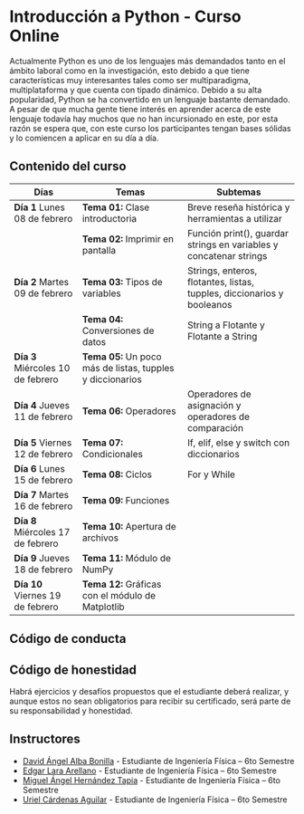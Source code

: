 # Introducción a Python - Curso Online

Actualmente Python es uno de los lenguajes más demandados tanto en el ámbito laboral como en la investigación, esto debido a que tiene características muy interesantes tales como ser multiparadigma, multiplataforma y que cuenta con tipado dinámico. Debido a su alta popularidad, Python se ha convertido en un lenguaje bastante demandado. A pesar de que mucha gente tiene interés en aprender acerca de este lenguaje todavía hay muchos que no han incursionado en este, por esta razón se espera que, con este curso los participantes tengan bases sólidas y lo comiencen a aplicar en su día a día.

## Contenido del curso
|  Días |  Temas | Subtemas  |
|---|---|---|
| __Día 1__ Lunes 08 de febrero     |  __Tema 01:__ Clase introductoria                           |   Breve reseña histórica y herramientas a utilizar                       |
|                                   |  __Tema 02:__ Imprimir en pantalla                          |   Función print(), guardar strings en variables y concatenar strings     |
| __Día 2__ Martes 09 de febrero    |  __Tema 03:__ Tipos de variables                            |   Strings, enteros, flotantes, listas, tupples, diccionarios y booleanos |
|                                   |  __Tema 04:__ Conversiones de datos                         |   String a Flotante y Flotante a String                                  |
| __Día 3__ Miércoles 10 de febrero |  __Tema 05:__ Un poco más de listas, tupples y diccionarios |                                                                          |
| __Día 4__ Jueves 11 de febrero    |  __Tema 06:__ Operadores                                    |   Operadores de asignación y operadores de comparación                   |
| __Día 5__ Viernes 12 de febrero   |  __Tema 07:__ Condicionales                                 |   If, elif, else  y switch con diccionarios                              |
| __Día 6__ Lunes 15 de febrero     |  __Tema 08:__ Ciclos                                        |   For y While                                                            |
| __Día 7__ Martes 16 de febrero    |  __Tema 09:__ Funciones                                     |                                                                          |
| __Día 8__ Miércoles 17 de febrero |  __Tema 10:__ Apertura de archivos                          |                                                                          |
| __Día 9__ Jueves 18 de febrero    |  __Tema 11:__ Módulo de NumPy                               |                                                                          |
| __Día 10__ Viernes 19 de febrero  |  __Tema 12:__ Gráficas con el módulo de Matplotlib          |                                                                          |


## Código de conducta



## Código de honestidad
Habrá ejercicios y desafíos propuestos que el estudiante deberá realizar, y aunque estos no sean obligatorios para recibir su certificado, será parte de su responsabilidad y honestidad.



## Instructores

- [David Ángel Alba Bonilla](https://github.com/DavidAlba2627) - Estudiante de Ingeniería Física – 6to Semestre
- [Edgar Lara Arellano](https://github.com/Edgar-La) - Estudiante de Ingeniería Física – 6to Semestre
- [Miguel Ángel Hernández Tapia](https://github.com/MiguelAngel-ht) - Estudiante de Ingeniería Física – 6to Semestre
- [Uriel Cárdenas Aguilar](https://github.com/Uriel148) - Estudiante de Ingeniería Física – 6to Semestre
